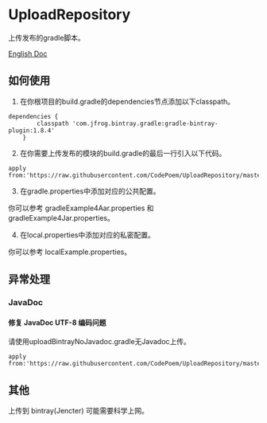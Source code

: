 # UploadRepository
上传发布的gradle脚本。

[English Doc](README.md)

## 如何使用

1. 在你根项目的build.gradle的dependencies节点添加以下classpath。

```
dependencies {
        classpath 'com.jfrog.bintray.gradle:gradle-bintray-plugin:1.8.4'
    }
``` 

2. 在你需要上传发布的模块的build.gradle的最后一行引入以下代码。

```
apply from:'https://raw.githubusercontent.com/CodePoem/UploadRepository/master/bintray/uploadBintray.gradle'
```

3. 在gradle.properties中添加对应的公共配置。

你可以参考 gradleExample4Aar.properties 和 gradleExample4Jar.properties。

4. 在local.properties中添加对应的私密配置。

你可以参考 localExample.properties。

## 异常处理

### JavaDoc

#### 修复 JavaDoc UTF-8 编码问题

请使用uploadBintrayNoJavadoc.gradle无Javadoc上传。

```
apply from:'https://raw.githubusercontent.com/CodePoem/UploadRepository/master/bintray/uploadBintrayNoJavadoc.gradle'
```

## 其他

上传到 bintray(Jencter) 可能需要科学上网。